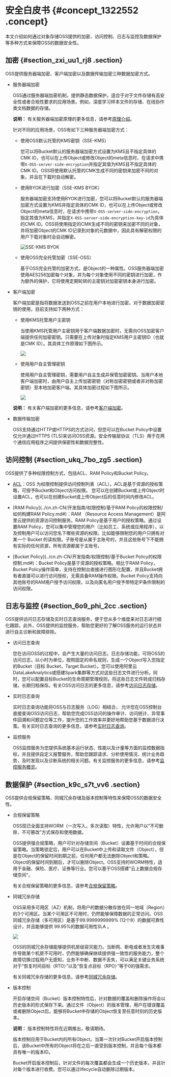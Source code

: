 # 安全白皮书 {#concept_1322552 .concept}

本文介绍如何通过对象存储OSS提供的加密、访问控制、日志与监控及数据保护等多种方式来保障OSS的数据安全性。

## 加密 {#section_zxi_uu1_rj8 .section}

OSS提供服务器端加密、客户端加密以及数据传输加密三种数据加密方式。

-   服务器端加密

    OSS通过服务器端加密机制，提供静态数据保护。适合于对于文件存储有高安全性或者合规性要求的应用场景。例如，深度学习样本文件的存储、在线协作类文档数据的存储。

    **说明：** 有关服务器端加密原理的更多信息，请参考[原理介绍](../cn.zh-CN/开发指南/数据加密/服务器端加密.md#section_c24_wbd_5gb)。

    针对不同的应用场景，OSS有如下三种服务器端加密方式：

    -   使用OSS默认托管的KMS密钥（SSE-KMS）

        您可以将Bucket默认的服务器端加密方式设置为KMS且不指定具体的CMK ID，也可以在上传Object或修改Object的meta信息时，在请求中携带`X-OSS-server-side-encryption`并指定其值为KMS且不指定具体的CMK ID。OSS将使用默认托管的CMK生成不同的密钥来加密不同的对象，并且在下载时自动解密。

    -   使用BYOK进行加密（SSE-KMS BYOK）

        服务器端加密支持使用BYOK进行加密，您可以将Bucket默认的服务器端加密方式设置为KMS并指定具体的CMK ID，也可以在上传Object或修改Object的meta信息时，在请求中携带`X-OSS-server-side-encryption`，指定其值为KMS，并指定`X-OSS-server-side-encryption-key-id`为具体的CMK ID。OSS将使用指定的CMK生成不同的密钥来加密不同的对象，并将加密Object的CMK ID记录到对象的元数据中，因此具有解密权限的用户下载对象时会自动解密。

        ![SSE-KMS BYOK](http://static-aliyun-doc.oss-cn-hangzhou.aliyuncs.com/assets/img/1054111/156740740452611_zh-CN.png)

    -   使用OSS完全托管加密（SSE-OSS）

        基于OSS完全托管的加密方式，是Object的一种属性。OSS服务器端加密使用AES256加密每个对象，并为每个对象使用不同的密钥进行加密，作为额外的保护，它将使用定期轮转的主密钥对加密密钥本身进行加密。

-   客户端加密

    客户端加密是指将数据发送到OSS之前在用户本地进行加密，对于数据加密密钥的使用，目前支持如下两种方式：

    -   使用KMS托管用户主密钥

        当使用KMS托管用户主密钥用于客户端数据加密时，无需向OSS加密客户端提供任何加密密钥。只需要在上传对象时指定KMS用户主密钥ID（也就是CMK ID）。其具体工作原理如下图所示。

        ![](http://static-aliyun-doc.oss-cn-hangzhou.aliyuncs.com/assets/img/1054111/156740740452579_zh-CN.png)

    -   使用用户自主管理密钥

        使用用户自主管理密钥，需要用户自主生成并保管加密密钥。当用户本地客户端加密时，由用户自主上传加密密钥（对称加密密钥或者非对称加密密钥）至本地加密客户端。其具体加密过程如下图所示。

        ![](http://static-aliyun-doc.oss-cn-hangzhou.aliyuncs.com/assets/img/1054111/156740740452581_zh-CN.png)

    **说明：** 有关客户端加密的更多信息，请参考[客户端加密](https://help.aliyun.com/document_detail/73332.html)。

-   数据传输加密

    OSS支持通过HTTP或HTTPS的方式访问，但您可以在Bucket Policy中设置仅允许通过HTTPS \(TLS\)来访问OSS资源。安全传输层协议（TLS）用于在两个通信应用程序之间提供保密性和数据完整性。


## 访问控制 {#section_ukq_7bo_zg5 .section}

OSS提供了多种权限控制方式，包括ACL、RAM Policy和Bucket Policy。

-   [ACL](../cn.zh-CN/开发指南/权限控制/基于读写权限ACL的权限控制.md#)：OSS 为权限控制提供访问控制列表（ACL）。ACL是基于资源的授权策略，可授予Bucket和Object访问权限。 您可以在创建Bucket或上传Object时设置ACL，也可以在创建Bucket或上传Object后的任意时间内修改ACL。

-   [RAM Policy](../cn.zh-CN/开发指南/权限控制/基于RAM Policy的权限控制/如何构建RAM Policy.md#)：RAM （Resource Access Management）是阿里云提供的资源访问控制服务。RAM Policy是基于用户的授权策略。通过设置RAM Policy，您可以集中管理您的用户（比如员工、系统或应用程序），以及控制用户可以访问您名下哪些资源的权限。比如能够限制您的用户只拥有对某一个 Bucket 的读权限。子账号是从属于主账号的，并且这些账号下不能拥有实际的任何资源，所有资源都属于主账号。

-   [Bucket Policy](../cn.zh-CN/开发指南/权限控制/基于Bucket Policy的权限控制.md#)：Bucket Policy是基于资源的授权策略。相比于RAM Policy，Bucket Policy操作简单，支持在控制台直接进行图形化配置，并且Bucket拥有者直接可以进行访问授权，无需具备RAM操作权限。Bucket Policy支持向其他账号的RAM用户授予访问权限，以及向匿名用户授予带特定IP条件限制的访问权限。


## 日志与监控 {#section_6o9_phi_2cc .section}

OSS提供访问日志存储及实时日志查询服务，便于您从多个维度来对日志进行细化跟踪。此外，OSS提供的监控服务，帮助您更好的了解OSS服务的运行状态并进行自主诊断和故障排除。

-   访问日志查询

    您在访问OSS的过程中，会产生大量的访问日志。日志存储功能，可将OSS的访问日志，以小时为单位，按照固定的命名规则，生成一个Object写入您指定的Bucket（目标 Bucket，Target Bucket）。您可以使用阿里云DataLakeAnalytics或搭建Spark集群等方式对这些日志文件进行分析。同时，您可以配置目标Bucket的生命周期管理规则，将这些日志文件转成归档存储，长期归档保存。有关OSS访问日志的更多信息，请参考[访问日志存储](../cn.zh-CN/开发指南/日志管理/访问日志存储.md#)。

-   实时日志查询

    实时日志查询功能将OSS与日志服务（LOG）相结合， 允许您在OSS控制台直接查询OSS访问日志，帮助您完成OSS访问的操作审计、访问统计、异常事件回溯和问题定位等工作，提升您的工作效率并更好地帮助您基于数据进行决策。有关实时日志查询的更多信息，请参考[实时日志查询](../cn.zh-CN/开发指南/日志管理/实时日志查询.md#)。

-   监控服务

    OSS监控服务为您提供系统基本运行状态、性能以及计量等方面的监控数据指标，并且提供自定义报警服务，帮助您跟踪请求、分析使用情况、统计业务趋势，及时发现以及诊断系统的相关问题。有关监控服务的更多信息，请参考[监控服务概览](../cn.zh-CN/开发指南/监控服务/监控服务概览.md#)。


## 数据保护 {#section_k9c_s7t_vv6 .section}

OSS提供合规保留策略、同城冗余存储及版本控制等特性来保障OSS的数据安全性。

-   合规保留策略

    OSS现已全面支持WORM（一次写入，多次读取）特性，允许用户以“不可删除、不可篡改”方式保存和使用数据。

    OSS提供强合规策略，用户可针对存储空间（Bucket）设置基于时间的合规保留策略。当策略锁定后，用户可以在Bucket中上传和读取文件（Object），但是在Object的保留时间到期之前，任何用户都无法删除Object和策略。Object的保留时间到期后，才可以删除Object。OSS支持的WORM特性，适用于金融、保险、医疗、证券等行业。您可以基于OSS搭建“云上数据合规存储空间”。

    有关合规保留策略的更多信息，请参考[合规保留策略](../cn.zh-CN/开发指南/合规保留策略.md#)。

-   同城冗余存储

    OSS采用多可用区（AZ）机制，将用户的数据分散存放在同一地域（Region）的3个可用区。当某个可用区不可用时，仍然能够保障数据的正常访问。OSS 同城冗余存储（多可用区）是基于99.9999999999% \(12个9）的数据可靠性设计，并且能够提供 99.95%的数据可用性SLA 。

    ![](http://static-aliyun-doc.oss-cn-hangzhou.aliyuncs.com/assets/img/1054111/156740740452623_zh-CN.jpg)

    OSS的同城冗余存储能够提供机房级容灾能力。当断网、断电或者发生灾难事件导致某个机房不可用时，仍然能够确保继续提供强一致性的服务能力，整个故障切换过程用户无感知，业务不中断、数据不丢失，可以满足关键业务系统对于“恢复时间目标（RTO）”以及“恢复点目标（RPO）”等于0的强需求。

    有关同城冗余存储的更多信息，请参考[同城冗余存储](../cn.zh-CN/开发指南/数据容灾/同城冗余存储.md#)。

-   版本控制

    开启存储空间（Bucket）版本控制特性后，针对数据的覆盖和删除操作将会以历史版本的形式保存下来。通过文件（Object）的版本管理，用户在错误覆盖或者删除Object后，能够将Bucket中存储的Object恢复至任意时刻的历史版本。

    **说明：** 版本控制特性将在近期推出，敬请期待。

    版本控制应用于Bucket内的所有Object。当第一次针对Bucket开启版本控制后，该Bucket中所有的Object将在之后一直受到版本控制，并且每个版本都具有唯一的版本ID。

    Bucket开启版本控制后，针对文件的每次覆盖都会生成一个历史版本，并且针对每个版本进行收费。您可以通过lifecycle自动删除过期版本。


